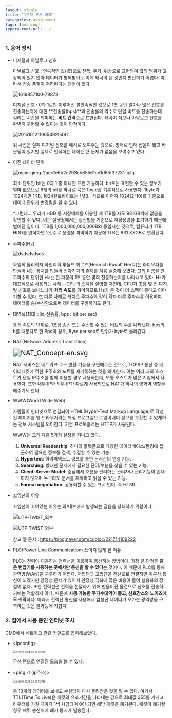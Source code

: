 ```yaml
---
layout: single
title: "1주차 조사 과제"
categories: assignment
tags: [meaning]
typora-root-url: ../
---
```


### 1. 용어 정리

- 디지털과 아날로그 신호

  아날로그 신호 : 연속적인 값(波)으로 진폭, 주기, 위상으로 표현되며 값의 범위가 고장되어 있지 않아 데이터가 방해받아도 이게 왜곡이 된 것인지 판단하기 어렵다. 따라서 전송 품질이 저하된다는 단점이 있다.

  ![1619857100-79873](/images/2024-03-09-assignment1/1619857100-79873.png)

  디지털 신호 : 0과 1로만 이루어진 불연속적인 값으로 1초 동안 얼마나 많은 신호를 전송하는지에 대한 **전송률(bps)**와 전송률의 역수로 단일 비트를 전송하는데 걸리는 시간을 의미하는 **비트 간격**으로 표현된다. 왜곡이 적으나 아날로그 신호를 완벽히 구현할 수 없다는 것이 단점이다.

  ![20151012110654925492](/images/2024-03-09-assignment1/20151012110654925492.webp)

  위 사진은 실제 디지털 신호를 예시로 보여주는 것으로, 방해로 인해 잡음이 많고 바운딩이 있지만 실제로 인식하는 데에는 큰 문제가 없음을 보여주고 있다.

- 이진 데이터 단위

  ![main-qimg-2aec1e6b2e293eb65561cd1d65f37231-pjlq](/images/2024-03-09-assignment1/main-qimg-2aec1e6b2e293eb65561cd1d65f37231-pjlq.jpg)

  최소 단위인 bit는 0과 1 중 하나만 표현 가능하다. bit로는 표현할 수 있는 정보가 얼마 없으므로 8개의 bit를 하나로 묶은 1byte를 기본적으로 사용한다. 1byte가 1024개면 1KB, 1024킬로바이트는 1MB.. 식으로 이어져 1024(2^10)를 기준으로 데이터 단위가 변경됨을 알 수 있다.

  *그런데... 우리가 HDD 등 저장매체를 이용할 때 1TB를 사도 931GB밖에 없음을 확인할 수 있다. 이는 실생활에서는 십진법을 기준으로 저장용량을 표기하기 때문에 벌어진 일이다. 1TB를 1,000,000,000,000B와 동일시한 것으로, 컴퓨터가 1TB HDD를 인식하면 2진수로 용량을 파악하기 때문에 1TB는 931.XXGB로 변환된다.

- 주파수(Hz)

  ![dsdsdsdsds](/images/2024-03-09-assignment1/dsdsdsdsds.png)

  독일의 물리학자 하인리히 루돌프 헤르츠(Heinrich Rudolf Hertz)는 라디오파를 만들어 내는 장치를 만들어 전자기파의 존재를 처음 실증해 보였다. 그의 이름을 딴 주파수의 단위인 Hz는 한 파장이 1초 동안 몇회 진동하는지를 나타내고 있다. Hz가 대표적으로 사용되는 사례는 CPU의 스펙을 설명할 때인데, CPU가 초당 몇 번 디지털 신호를 보내느냐가 **처리 속도**를 의미하므로 Hz가 큰 것이 더 스펙이 좋다고 이야기할 수 있다. 또 다른 사례로 라디오 주파수와 같이 각자 다른 주파수를 이용하여 데이터를 송/수신함으로써 데이터를 구별하기도 한다.

- 대역폭(최대 비트 전송률, bps : bit per sec)

  통신 속도의 단위로, 1초당 송신 또는 수신할 수 있는 비트의 수를 나타낸다. bps의 b를 대문자로 한 Bps의 경우, Byte per sec로 단위가 byte로 올라간다.

- NAT(Network Address Translation)

  <img src="/images/2024-03-09-assignment1/NAT_Concept-en.svg.png" alt="NAT_Concept-en.svg" style="zoom:150%;" />

  NAT 서비스는 네트워크 주소 변환 기능을 구현해주는 것으로, TCP/IP 통신 중 데이터패킷에 적힌 IP주소와 포트를 재기록하는 것을 의미한다. 이는 여러 대의 호스트가 단일 IP주소를 함께 이용할 경우 사용하는데, 보통 호스트가 많은 기업에서 사용한다. 또한 내부 IP와 외부 IP가 다르게 사용되므로 NAT가 하나의 방화벽 역할을 해주기도 한다.

- WWW(World Wide Web)

  사람들이 인터넷으로 연결되어 HTML(Hyper-Text Markup Language)로 작성된 페이지를 웹 브라우저라는 특정 프로그램으로 읽어내어 정보를 교환할 수 있게하는 정보 시스템을 의미한다. 기본 프로토콜로는 HTTP가 사용된다. 

  WWW는 크게 다음 5가지 설정을 지니고 있다.

  1. **Universal Readership**: 하나의 플랫폼으로 다양한 데이터베이스/환경에 접근하여 필요한 정보를 검색, 수집할 수 있는 기능.
  2. **Hypertext**: 하이퍼텍스트 링크를 통한 문서간의 연결 기능.
  3. **Searching**: 방대한 문서에서 필요한 단어/부분을 찾을 수 있는 기능.
  4. **Client-Server Model**: 중심에서 흐름을 관리하는 관리자나 관리기능이 존재하지 않으며 누구라도 문서를 제작하고 읽을 수 있는 기능.
  5. **Format negotiation**: 공용화할 수 있는 표시 언어. 즉 HTML.

- 꼬임선의 이유

  꼬임선이 꼬여있는 이유는 외/내부에서 발생되는 잡음을 상쇄하기 위함이다.

  ![UTP-TWIST_외부](/images/2024-03-09-assignment1/UTP-TWIST_외부.jpg)

  ![UTP-TWIST_외부](/images/2024-03-09-assignment1/UTP-TWIST_내부.jpg)

  참고 웹 문서 : https://blog.naver.com/cubloc/221714109222

- PLC(Power Line Communication) 쓰이지 않게 된 이유

  PLC는 전력이 이동하는 전력선을 이용하여 통신하는 방법이다. 가장 큰 단점은 **같은 변압기를 사용하는 곳에서만 통신을 할 수 있다**는 것이다. 이 때문에 PLC를 통해 광역망(WAN)을 구축하기 어렵다. 저압단과 고압단을 전선으로 연결하면 이론상 통신이 되겠지만 안정성 문제가 있어서 안정성 극복에 많은 비용이 들어 실용화의 장점이 없다. 또한 전력선은 전력을 전달하기 위해 만들어진 물건으로 신호를 전송하기에는 적합하지 않다. 때문에 **사용 가능한 주파수대역이 좁고, 신호감소와 노이즈에도 취약**하다. 따라서 전력선 통신을 사용해서 엄청난 데이터가 오가는 광역망을 구축하는 것은 불가능에 가깝다.

### 2. 집에서 사용 중인 인터넷 조사

CMD에서 네트워크 관련 커맨드를 입력해보았다.

- \<ipconfig>

  <img src="/images/2024-03-09-assignment1/스크린샷 2024-03-10 172702.png" alt="스크린샷 2024-03-10 172702" style="zoom:50%;" />

  무선 랜으로 연결된 모습을 볼 수 있다.

- \<ping -t (ip주소)>

  <img src="/images/2024-03-09-assignment1/스크린샷 2024-03-10 172756.png" alt="스크린샷 2024-03-10 172756" style="zoom:50%;" />

  총 13개의 데이터를 보내고 손실없이 다시 돌려받은 것을 알 수 있다. 여기서 TTL(Time To Live)은
  패킷의 유효기간을 나타내는 값으로 최대값 255를 가지고 라우터를 거칠 때마다 1씩 차감되며 0이 되면 해당 패킷은 폐기된다. 패킷이 폐기될 경우 패킷 송신처에 폐기 통지가 발송된다.
